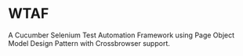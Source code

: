 # WTAF

A Cucumber Selenium Test Automation Framework using Page Object Model Design Pattern with Crossbrowser support. 
